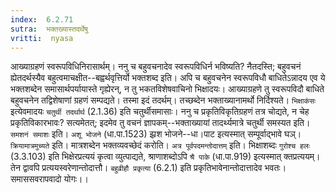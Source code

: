 ```yaml
---
index:  6.2.71
sutra:  भक्तख्यास्तदर्थेषु
vritti:  nyasa
---
```


आख्याग्रहणं स्वरूपविधिनिरासार्थम्। ननु च बहुवचनादेव स्वरूपविधिर्न भविष्यति? नैतदस्ति; बहुवचनं ह्येतदर्थस्यैव बहुत्वमाचक्षीत--बह्वर्थवृत्तिर्यो भक्तशब्द इति। अपि च बहुवचनेन स्वरूपविधौ बाधितेऽन्नादय एव ये भक्तशब्देन समासार्थपर्यायास्ते गृह्येरन्, न तु भकतविशेषवाचिनो भिक्षादयः। आख्याग्रहणे तु स्वरूपविदौ बाधिते बहुवचनेन तद्विशेषाणां ग्रहणं सम्पद्यते। तस्मा इदं तदर्थम्। तच्छब्देन भक्ताख्यानामर्थो निर्दिश्यते। `भिक्षाकंसः` इत्येवमादयः `चतुर्थी तदर्थार्थ` (2.1.36) इति चतुर्थीसमासाः। ननु च प्रकृतिविकृतिग्रहणं तत्र चोद्यते, न चेह प्रकृतिविकारभावः? सत्यमेतत्; इदमेव तु वचनं ज्ञापकम्--भक्ताख्यायां तादर्थ्यमात्रे चतुर्थी समस्यत इति।
`समशनं समाशः` इति। `अशू भोजने` (धा.पा.1523) झ्रश भोजने--धा।पाट इत्यस्मात् सम्पूर्वाद्भावे घञ्। `क्रियामात्रमुच्यते` इति। मात्रशब्देन भक्तव्यवच्छेदं करोति। `अत्र पूर्वपदमन्तोदात्तम्` इति। भिक्षाशब्दः `गुरोश्च हलः` (3.3.103) इति भिक्षेरप्रत्ययं कृत्वा व्युत्पाद्यते, श्राणाशब्दोऽपि `श्रै पाके` (धा.पा.919) इत्यस्मात् क्तप्रत्ययम्। तेन द्वावपि प्रत्ययस्वरेणान्तोदात्तौ। `बहुव्रीहौ प्रकृत्या` (6.2.1) इति प्रकृतिभावेनान्तोदात्तादेव भवतः। समाससवरापवादो योगः।।

